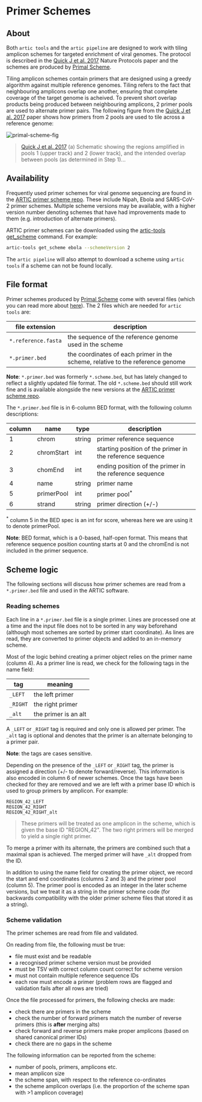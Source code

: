 # Primer Schemes

## About

Both `artic tools` and the `artic pipeline` are designed to work with tiling amplicon schemes for targeted enrichment of viral genomes. The protocol is described in the [Quick J et al. 2017](https://www.nature.com/articles/nprot.2017.066) Nature Protocols paper and the schemes are produced by [Primal Scheme](https://primalscheme.com/).

Tiling amplicon schemes contain primers that are designed using a greedy algorithm against multiple reference genomes. Tiling refers to the fact that neighbouring amplicons overlap one another, ensuring that complete coverage of the target genome is acheived. To prevent short overlap products being produced between neighbouring amplicons, 2 primer pools are used to alternate primer pairs. The following figure from the [Quick J et al. 2017](https://www.nature.com/articles/nprot.2017.066) paper shows how primers from 2 pools are used to tile across a reference genome:

![primal-scheme-fig](https://media.springernature.com/full/springer-static/image/art%3A10.1038%2Fnprot.2017.066/MediaObjects/41596_2017_Article_BFnprot2017066_Fig3_HTML.jpg?as=webp)

> [Quick J et al. 2017](https://www.nature.com/articles/nprot.2017.066)
> (a) Schematic showing the regions amplified in pools 1 (upper track) and 2 (lower track), and the intended overlap between pools (as determined in Step 1)...

## Availability

Frequently used primer schemes for viral genome sequencing are found in the [ARTIC primer scheme repo](https://github.com/artic-network/primer-schemes). These include Nipah, Ebola and SARS-CoV-2 primer schemes. Multiple scheme versions may be available, with a higher version number denoting schemes that have had improvements made to them (e.g. introduction of alternate primers).

ARTIC primer schemes can be downloaded using the [artic-tools get_scheme](./commands.md#get_scheme) command. For example:

```sh
artic-tools get_scheme ebola --schemeVersion 2
```

The `artic pipeline` will also attempt to download a scheme using `artic tools` if a scheme can not be found locally.

## File format

Primer schemes produced by [Primal Scheme](https://primalscheme.com/) come with several files (which you can read more about [here](https://github.com/aresti/primalscheme#output)). The 2 files which are needed for `artic tools` are:

| file extension      | description                                                                    |
| ------------------- | ------------------------------------------------------------------------------ |
| `*.reference.fasta` | the sequence of the reference genome used in the scheme                        |
| `*.primer.bed`      | the coordinates of each primer in the scheme, relative to the reference genome |

**Note**: `*.primer.bed` was formerly `*.scheme.bed`, but has lately changed to reflect a slightly updated file format. The old `*.scheme.bed` should still work fine and is available alongside the new versions at the [ARTIC primer scheme repo](https://github.com/artic-network/primer-schemes).

The `*.primer.bed` file is in 6-column BED format, with the following column descriptions:

| column | name       | type   | description                                               |
| ------ | ---------- | ------ | --------------------------------------------------------- |
| 1      | chrom      | string | primer reference sequence                                 |
| 2      | chromStart | int    | starting position of the primer in the reference sequence |
| 3      | chomEnd    | int    | ending position of the primer in the reference sequence   |
| 4      | name       | string | primer name                                               |
| 5      | primerPool | int    | primer pool<sup>\*</sup>                                  |
| 6      | strand     | string | primer direction (+/-)                                    |

<sup>\*</sup> column 5 in the BED spec is an int for score, whereas here we are using it to denote primerPool.

**Note**: BED format, which is a 0-based, half-open format. This means that reference sequence position counting starts at 0 and the chromEnd is not included in the primer sequence.

## Scheme logic

The following sections will discuss how primer schemes are read from a `*.primer.bed` file and used in the ARTIC software.

### Reading schemes

Each line in a `*.primer.bed` file is a single primer. Lines are processed one at a time and the input file does not to be sorted in any way beforehand (although most schemes are sorted by primer start coordinate). As lines are read, they are converted to primer objects and added to an in-memory scheme.

Most of the logic behind creating a primer object relies on the primer name (column 4). As a primer line is read, we check for the following tags in the name field:

| tag      | meaning              |
| -------- | -------------------- |
| `_LEFT`  | the left primer      |
| `_RIGHT` | the right primer     |
| `_alt`   | the primer is an alt |

A `_LEFT` or `_RIGHT` tag is required and only one is allowed per primer. The `_alt` tag is optional and denotes that the primer is an alternate belonging to a primer pair.

**Note**: the tags are cases sensitive.

Depending on the presence of the `_LEFT` or `_RIGHT` tag, the primer is assigned a direction (+/- to denote forward/reverse). This information is also encoded in column 6 of newer schemes. Once the tags have been checked for they are removed and we are left with a primer base ID which is used to group primers by amplicon. For example:

```
REGION_42_LEFT
REGION_42_RIGHT
REGION_42_RIGHT_alt
```

> These primers will be treated as one amplicon in the scheme, which is given the base ID "REGION_42". The two right primers will be merged to yield a single right primer.

To merge a primer with its alternate, the primers are combined such that a maximal span is achieved. The merged primer will have `_alt` dropped from the ID.

In addition to using the name field for creating the primer object, we record the start and end coordinates (columns 2 and 3) and the primer pool (column 5). The primer pool is encoded as an integer in the later scheme versions, but we treat it as a string in the primer scheme code (for backwards compatibility with the older primer scheme files that stored it as a string).

### Scheme validation

The primer schemes are read from file and validated.

On reading from file, the following must be true:

- file must exist and be readable
- a recognised primer scheme version must be provided
- must be TSV with correct column count correct for scheme version
- must not contain multiple reference sequence IDs
- each row must encode a primer (problem rows are flagged and validation fails after all rows are tried)

Once the file processed for primers, the following checks are made:

- check there are primers in the scheme
- check the number of forward primers match the number of reverse primers (this is **after** merging alts)
- check forward and reverse primers make proper amplicons (based on shared canonical primer IDs)
- check there are no gaps in the scheme

The following information can be reported from the scheme:

- number of pools, primers, amplicons etc.
- mean amplicon size
- the scheme span, with respect to the reference co-ordinates
- the scheme amplicon overlaps (i.e. the proportion of the scheme span with >1 amplicon coverage)

